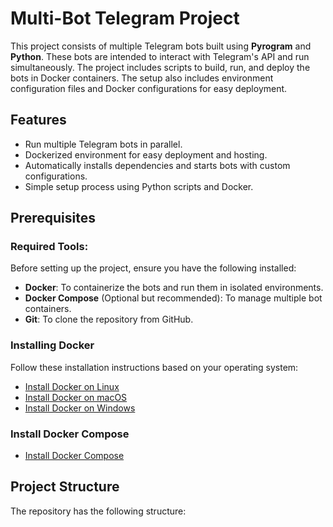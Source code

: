 # Multi-Bot Telegram Project

This project consists of multiple Telegram bots built using **Pyrogram** and **Python**. These bots are intended to interact with Telegram's API and run simultaneously. The project includes scripts to build, run, and deploy the bots in Docker containers. The setup also includes environment configuration files and Docker configurations for easy deployment.

## Features

- Run multiple Telegram bots in parallel.
- Dockerized environment for easy deployment and hosting.
- Automatically installs dependencies and starts bots with custom configurations.
- Simple setup process using Python scripts and Docker.

## Prerequisites

### Required Tools:
Before setting up the project, ensure you have the following installed:

- **Docker**: To containerize the bots and run them in isolated environments.
- **Docker Compose** (Optional but recommended): To manage multiple bot containers.
- **Git**: To clone the repository from GitHub.

### Installing Docker

Follow these installation instructions based on your operating system:

- [Install Docker on Linux](https://docs.docker.com/engine/install/)
- [Install Docker on macOS](https://docs.docker.com/desktop/install/mac-install/)
- [Install Docker on Windows](https://docs.docker.com/desktop/install/windows-install/)

### Install Docker Compose

- [Install Docker Compose](https://docs.docker.com/compose/install/)

## Project Structure

The repository has the following structure:


